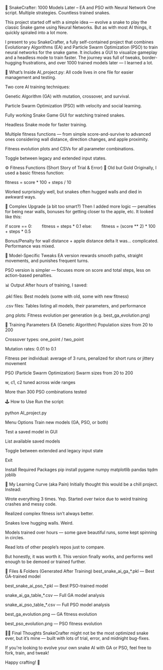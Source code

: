 🐍 SnakeCrafter: 1000 Models Later – EA and PSO with Neural Network
One script. Multiple strategies. Countless trained snakes.

This project started off with a simple idea — evolve a snake to play the classic Snake game using Neural Networks. But as with most AI things, it quickly spiraled into a lot more.

I present to you SnakeCrafter, a fully self-contained project that combines Evolutionary Algorithms (EA) and Particle Swarm Optimization (PSO) to train neural networks for the snake game. It includes a GUI to visualize gameplay and a headless mode to train faster. The journey was full of tweaks, border-hugging frustrations, and over 1000 trained models later — I learned a lot.

🧠 What’s Inside
AI_project.py: All code lives in one file for easier management and testing.

Two core AI training techniques:

Genetic Algorithm (GA) with mutation, crossover, and survival.

Particle Swarm Optimization (PSO) with velocity and social learning.

Fully working Snake Game GUI for watching trained snakes.

Headless Snake mode for faster training.

Multiple fitness functions — from simple score-and-survive to advanced ones considering wall distance, direction changes, and apple proximity.

Fitness evolution plots and CSVs for all parameter combinations.

Toggle between legacy and extended input states.

⚙️ Fitness Functions (Short Story of Trial & Error)
🔹 Old but Gold
Originally, I used a basic fitness function:

fitness = score * 100 + steps / 10

Worked surprisingly well, but snakes often hugged walls and died in awkward ways.

🔹 Complex Upgrade (a bit too smart?)
Then I added more logic — penalties for being near walls, bonuses for getting closer to the apple, etc. It looked like this:

if score == 0:
  fitness = steps * 0.1
else:
  fitness = (score ** 2) * 100 + steps * 0.5

Bonus/Penalty for wall distance + apple distance delta
It was... complicated. Performance was mixed.

🔹 Model-Specific Tweaks
EA version rewards smooth paths, straight movements, and punishes frequent turns.

PSO version is simpler — focuses more on score and total steps, less on action-based penalties.

📊 Output
After hours of training, I saved:

.pkl files: Best models (some with old, some with new fitness)

.csv files: Tables listing all models, their parameters, and performance

.png plots: Fitness evolution per generation (e.g. best_ga_evolution.png)

🔄 Training Parameters
EA (Genetic Algorithm)
Population sizes from 20 to 200

Crossover types: one_point / two_point

Mutation rates: 0.01 to 0.1

Fitness per individual: average of 3 runs, penalized for short runs or jittery movement

PSO (Particle Swarm Optimization)
Swarm sizes from 20 to 200

w, c1, c2 tuned across wide ranges

More than 300 PSO combinations tested

🕹 How to Use
Run the script:

python AI_project.py

Menu Options
Train new models (GA, PSO, or both)

Test a saved model in GUI

List available saved models

Toggle between extended and legacy input state

Exit

Install Required Packages
pip install pygame numpy matplotlib pandas tqdm joblib

🧪 My Learning Curve (aka Pain)
Initially thought this would be a chill project. Instead:

Wrote everything 3 times. Yep. Started over twice due to weird training crashes and messy code.

Realized complex fitness isn’t always better.

Snakes love hugging walls. Weird.

Models trained over hours — some gave beautiful runs, some kept spinning in circles.

Read lots of other people’s repos just to compare.

But honestly, it was worth it.
This version finally works, and performs well enough to be demoed or trained further.

📁 Files & Folders (Generated After Training)
best_snake_ai_ga_*.pkl — Best GA-trained model

best_snake_ai_pso_*.pkl — Best PSO-trained model

snake_ai_ga_table_*.csv — Full GA model analysis

snake_ai_pso_table_*.csv — Full PSO model analysis

best_ga_evolution.png — GA fitness evolution

best_pso_evolution.png — PSO fitness evolution

🙋‍♂️ Final Thoughts
SnakeCrafter might not be the most optimized snake ever, but it’s mine — built with lots of trial, error, and midnight bug-fixes.

If you're looking to evolve your own snake AI with GA or PSO, feel free to fork, train, and tweak!

Happy crafting! 🐍
